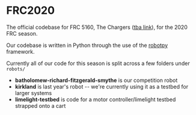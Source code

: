 # FRC2020

The official codebase for FRC 5160, The Chargers ([tba link](https://www.thebluealliance.com/team/5160)), for the 2020 FRC season.

Our codebase is written in Python through the use of the [robotpy](robotpy.readthedocs.io/) framework.

Currently all of our code for this season is split across a few folders under `robots/`
- **batholomew-richard-fitzgerald-smythe** is our competition robot
- **kirkland** is last year's robot -- we're currently using it as a testbed for larger systems
- **limelight-testbed** is code for a motor controller/limelight testbed strapped onto a cart